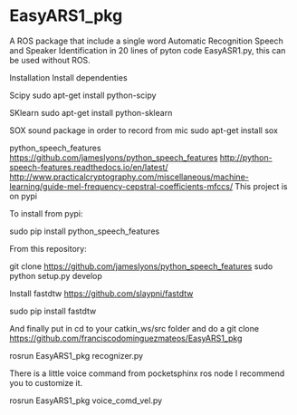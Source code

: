# EasyARS1_pkg
A ROS package that include a single word Automatic Recognition Speech and Speaker Identification in 20 lines of pyton code EasyASR1.py, this can be used without ROS.

Installation
Install dependenties
 
Scipy
sudo apt-get install python-scipy

SKlearn
sudo apt-get install python-sklearn

SOX sound package in order to record from mic
sudo apt-get install sox

python_speech_features
https://github.com/jameslyons/python_speech_features
http://python-speech-features.readthedocs.io/en/latest/
http://www.practicalcryptography.com/miscellaneous/machine-learning/guide-mel-frequency-cepstral-coefficients-mfccs/
This project is on pypi

To install from pypi:

sudo pip install python_speech_features

From this repository:

git clone https://github.com/jameslyons/python_speech_features
sudo python setup.py develop

Install fastdtw
https://github.com/slaypni/fastdtw

sudo pip install fastdtw

And finally put in cd to your catkin_ws/src folder and do a
git clone https://github.com/franciscodominguezmateos/EasyARS1_pkg

rosrun EasyARS1_pkg recognizer.py

There is a little voice command from pocketsphinx ros node I recommend you to customize it.

rosrun EasyARS1_pkg voice_comd_vel.py

